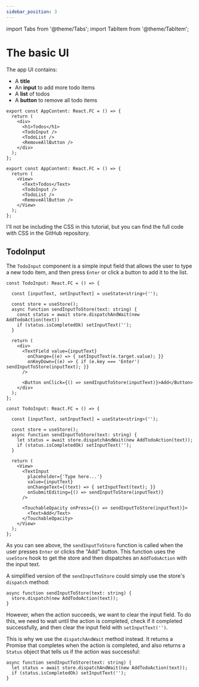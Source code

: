 ```yaml
---
sidebar_position: 3
---
```


import Tabs from '@theme/Tabs';
import TabItem from '@theme/TabItem';

# The basic UI

The app UI contains:

* A **title**
* An **input** to add more todo items
* A **list** of todos
* A **button** to remove all todo items

<Tabs>
<TabItem value="rw" label="React Web">

```tsx title="AppContent.tsx"
export const AppContent: React.FC = () => {
  return (
    <div>
      <h1>Todos</h1>
      <TodoInput />
      <TodoList />        
      <RemoveAllButton />
    </div>
  );
};
```

</TabItem>
<TabItem value="rn" label="React Native">

```tsx title="AppContent.tsx"
export const AppContent: React.FC = () => {
  return (
    <View>
      <Text>Todos</Text>
      <TodoInput />
      <TodoList />
      <RemoveAllButton />
    </View>
  );
};
```

</TabItem>
</Tabs>

I'll not be including the CSS in this tutorial, but you can find the full code with CSS in the
GitHub repository.

## TodoInput

The `TodoInput` component is a simple input field that allows the user to type a new todo item,
and then press `Enter` or click a button to add it to the list.

<Tabs>
<TabItem value="rw" label="React Web">

```tsx title="AppContent.tsx"
const TodoInput: React.FC = () => {

  const [inputText, setInputText] = useState<string>('');
  
  const store = useStore(); 
  async function sendInputToStore(text: string) {
    const status = await store.dispatchAndWait(new AddTodoAction(text))
    if (status.isCompletedOk) setInputText(''); 
  }
  
  return (
    <div>      
      <TextField value={inputText}
        onChange={(e) => { setInputText(e.target.value); }}
        onKeyDown={(e) => { if (e.key === 'Enter') sendInputToStore(inputText); }}
      />
      
      <Button onClick={() => sendInputToStore(inputText)}>Add</Button>
    </div>
  );
};
```

</TabItem>
<TabItem value="rn" label="React Native">

```tsx title="AppContent.tsx"
const TodoInput: React.FC = () => {

  const [inputText, setInputText] = useState<string>('');
    
  const store = useStore();
  async function sendInputToStore(text: string) {
    let status = await store.dispatchAndWait(new AddTodoAction(text));
    if (status.isCompletedOk) setInputText(''); 
  }

  return (
    <View>          
      <TextInput
        placeholder={'Type here...'}
        value={inputText}          
        onChangeText={(text) => { setInputText(text); }}
        onSubmitEditing={() => sendInputToStore(inputText)}
      />

      <TouchableOpacity onPress={() => sendInputToStore(inputText)}>
        <Text>Add</Text>
      </TouchableOpacity>
    </View>          
  );
};
```

</TabItem>
</Tabs>

As you can see above, the `sendInputToStore` function is called when the user presses `Enter`
or clicks the "Add" button. This function uses the `useStore` hook to get the store and then
dispatches an `AddTodoAction` with the input text.

A simplified version of the `sendInputToStore` could simply use the store's `dispatch`
method:

```tsx
async function sendInputToStore(text: string) {
  store.dispatch(new AddTodoAction(text));     
}
```

However, when the action succeeds, we want to clear the input field. To do this, we need to
wait until the action is completed, check if it completed successfully, and then clear the
input field with `setInputText('')`.

This is why we use the `dispatchAndWait` method instead. It returns a Promise that
completes when the action is completed, and also returns a `Status` object 
that tells us if the action was successful:

```tsx
async function sendInputToStore(text: string) {
  let status = await store.dispatchAndWait(new AddTodoAction(text));
  if (status.isCompletedOk) setInputText(''); 
}
```
            
